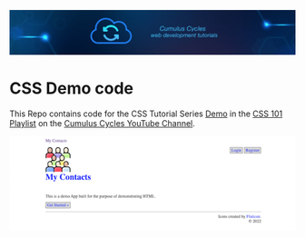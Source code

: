 ![Cumulus Cycles](img/logo.png?raw=true "Cumulus Cycles")

# CSS Demo code

This Repo contains code for the CSS Tutorial Series [Demo](https://www.youtube.com/watch?v=y08NI2xe2tY&list=PLRBkbp6t5gM1tAhjXkq3XVlVLVgj2eUKe&index=12) in the [CSS 101 Playlist](https://www.youtube.com/playlist?list=PLRBkbp6t5gM1tAhjXkq3XVlVLVgj2eUKe) on the [Cumulus Cycles YouTube Channel](https://www.youtube.com/channel/UCa29PDb01XSNWU52Qe3kTHA).


![Screenshot](img/screenshot.png?raw=true "Screenshot")
